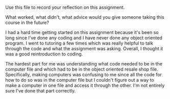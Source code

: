 Use this file to record your reflection on this assignment. 

What worked, what didn't, what advice would you give someone taking this course in the future?


I had a hard time getting started on this assignment because it's been so long since I've done any coding and I have never done any object oriented program. I went to tutoring a few times which was really helpful to talk through the code and what the assignment was asking. Overall, I thought it was a good reintroduction to coding. 

The hardest part for me was understanding what code needed to be in the computer file and which had to be in the object oriented resale shop file. Specifically, making computers was confusing to me since all the code for how to do so was in the computer file but I couldn't figure out a way to make a computer in one file and access it through the other. I'm not entirely sure I've done that part correctly.